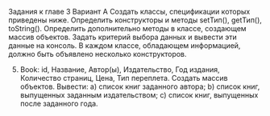 Задания к главе 3
Вариант А
Создать классы, спецификации которых приведены ниже. Определить конструкторы и методы setТип(), getТип(), toString(). Определить дополнительно
методы в классе, создающем массив объектов. Задать критерий выбора данных
и вывести эти данные на консоль. В каждом классе, обладающем информацией,
должно быть объявлено несколько конструкторов.

5. Book: id, Название, Автор(ы), Издательство, Год издания, Количество
   страниц, Цена, Тип переплета.
   Создать массив объектов. Вывести:
   a) список книг заданного автора;
   b) список книг, выпущенных заданным издательством;
   c) список книг, выпущенных после заданного года.